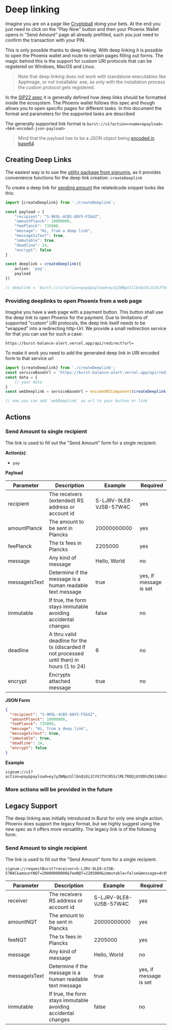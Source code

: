 # Deep linking

Imagine you are on a page like [Cryptoball](https://www.cryptoball.org/) doing your bets. At the end you just need to
click on the "Play Now" button and then your Phoenix Wallet opens in "Send Amount" page all already prefilled, such you
just need to confirm the transaction with your PIN.

This is only possible thanks to deep linking. With deep linking it is possible to open the Phoenix wallet and route to
certain pages filling out forms. The magic behind this is the support for custom URI protocols that can be registered on
Windows, MacOS and Linux.

> Note that deep linking does not work with standalone executables like AppImage, or not installable .exe, as only with the installation process the custom protocol gets registered.

In the [SIP22 spec](https://github.com/signum-network/SIPs/blob/master/sip-0022.md) it is generally defined how deep
links _should_ be formatted inside the ecosystem. The Phoenix wallet follows this spec and though allows you to open
specific pages for different tasks. In this document the format and parameters for the supported tasks are described

The generally supported link format is `burst://v1?action=<name>&payload=<b64-encoded-json-payload>`

> Mind that the payload has to be a JSON object being [encoded in base64](https://www.base64encode.org/)


## Creating Deep Links

The easiest way is to use the [utility package from signumjs](https://www.npmjs.com/package/@signumjs/util), as it provides
convenience functions for the deep link creation: `createDeeplink`

To create a deep link for [sending amount](#send-amount-to-single-recipient) the relatedcode snippet looks like this:

```ts
import {createDeeplink} from './createDeeplink';

const payload = {
    "recipient": "S-9K9L-4CB5-88Y5-F5G4Z",
    "amountPlanck": 10000000,
    "feePlanck": 735000,
    "message": "Hi, from a deep link",
    "messageIsText": true,
    "immutable": true,
    "deadline": 24,
    "encrypt": false
}

const deeplink = createDeeplink({
    action: 'pay',
    payload
})

// deeplink = 'burst://v1?action=pay&payload=eyJyZWNpcGllbnQiOiJCVVJTVC05SzlMLTRDQjUtODhZNS1GNUc0WiIsImFtb3VudFBsYW5jayI6MTAwMDAwMDAsImZlZVBsYW5jayI6NzM1MDAwLCJtZXNzYWdlIjoiSGksIGZyb20gYSBkZWVwIGxpbmsiLCJtZXNzYWdlSXNUZXh0Ijp0cnVlLCJpbW11dGFibGUiOnRydWUsImRlYWRsaW5lIjoyNCwiZW5jcnlwdCI6ZmFsc2V9' 
```

### Providing deeplinks to open Phoenix from a web page

Imagine you have a web page with a payment button. This button shall use the deep link to open Phoenix for the payment.
Due to limitations of supported "custom" URI protocols, the deep link itself needs to be "wrapped" into a redirecting http-Url.
We provide a small redirection service for that you can use for such a case:

`https://burst-balance-alert.vercel.app/api/redirect?url=`

To make it work you need to add the generated deep link in URI encoded form to that service url

```ts
import {createDeeplink} from './createDeeplink';
const serviceBaseUrl = 'https://burst-balance-alert.vercel.app/api/redirect?url='
const data = {
    // your data
}
const webDeeplink = serviceBaseUrl + encodeURIComponent(createDeeplink(data))

// now you can add `webDeeplink` as url to your button or link
```

## Actions

### Send Amount to single recipient

The link is used to fill out the "Send Amount" form for a single recipient.

__Action(s)__:

- `pay`

__Payload__

| Parameter  | Description  | Example | Required |
|---|---|---|---|
| recipient | The receivers (extended) RS address or account id  | S-LJRV-9LE8-VJ5B-57W4C | yes |
| amountPlanck | The amount to be sent in Plancks  | 20000000000 | yes |
| feePlanck  | The tx fees in Plancks  | 2205000 | yes |
| message | Any kind of message  |  Hello, World  | no |
| messageIsText | Determine if the message is a human readable text message  |  true  | yes, if message is set |
| immutable | If true, the form stays immutable avoiding accidental changes  |  false  | no |
| deadline | A thru valid deadline for the tx (discarded if not processed until then) in hours (1 to 24)  |  6  | no |
| encrypt | Encrypts attached message|  true  | no |


__JSON Form__
```json
{
  "recipient": "S-9K9L-4CB5-88Y5-F5G4Z",
  "amountPlanck": 10000000,
  "feePlanck": 735000,
  "message": "Hi, from a deep link",
  "messageIsText": true,
  "immutable": true,
  "deadline": 24,
  "encrypt": false
}
```

__Example__

```
signum://v1?action=pay&payload=eyJyZWNpcGllbnQiOiJCVVJTVC05SzlMLTRDQjUtODhZNS1GNUc0WiIsImFtb3VudFBsYW5jayI6MTAwMDAwMDAsImZlZVBsYW5jayI6NzM1MDAwLCJtZXNzYWdlIjoiSGksIGZyb20gYSBkZWVwIGxpbmsiLCJtZXNzYWdlSXNUZXh0Ijp0cnVlLCJpbW11dGFibGUiOnRydWUsImRlYWRsaW5lIjoyNH0K
```

### More actions will be provided in the future

## Legacy Support

The deep linking was initially introduced in Burst for only one single action. Phoenix does support the legacy format,
but we highly suggest using the new spec as it offers more versatility. The legacy link is of the following form:

### Send Amount to single recipient

The link is used to fill out the "Send Amount" form for a single recipient.

```
signum://requestBurst?receiver=S-LJRV-9LE8-VJ5B-57W4C&amountNQT=20000000000&feeNQT=2205000&immutable=false&message=4c956fdb7701&messageIsText=false
```

| Parameter  | Description  | Example | Required |
|---|---|---|---|
| receiver | The receivers RS address or account id  | S-LJRV-9LE8-VJ5B-57W4C | yes |
| amountNQT | The amount to be sent in Plancks  | 20000000000 | yes |
| feeNQT  | The tx fees in Plancks  | 2205000 | yes |
| message | Any kind of message  |  Hello, World  | no |
| messageIsText | Determine if the message is a human readable text message  |  true  | yes, if message is set |
| immutable | If true, the form stays immutable avoiding accidental changes  |  false  | no |



